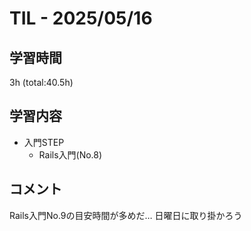 # TIL - 2025/05/16

## 学習時間
3h (total:40.5h)

## 学習内容
- 入門STEP
  - Rails入門(No.8)

## コメント
Rails入門No.9の目安時間が多めだ…
日曜日に取り掛かろう
